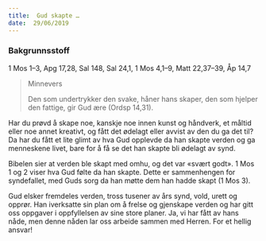 ```yaml
---
title:  Gud skapte …
date:  29/06/2019
---
```


### Bakgrunnsstoff
1 Mos 1–3, Apg 17,28, Sal 148, Sal 24,1, 1 Mos 4,1–9, Matt 22,37–39, Åp 14,7

> <p>Minnevers</p>
> Den som undertrykker den svake, håner hans skaper, den som hjelper den fattige, gir Gud ære (Ordsp 14,31).

Har du prøvd å skape noe, kanskje noe innen kunst og håndverk, et måltid eller noe annet kreativt, og fått det ødelagt eller avvist av den du ga det til? Da har du fått et lite glimt av hva Gud opplevde da han skapte verden og ga menneskene livet, bare for å få se det han skapte bli ødelagt av synd.

Bibelen sier at verden ble skapt med omhu, og det var «svært godt». 1 Mos 1 og 2 viser hva Gud følte da han skapte. Dette er sammenhengen for syndefallet, med Guds sorg da han møtte dem han hadde skapt (1 Mos 3).

Gud elsker fremdeles verden, tross tusener av års synd, vold, urett og opprør. Han iverksatte sin plan om å frelse og gjenskape verden og har gitt oss oppgaver i oppfyllelsen av sine store planer. Ja, vi har fått av hans nåde, men denne nåden lar oss arbeide sammen med Herren. For et hellig ansvar!